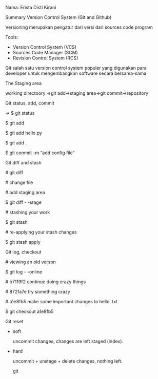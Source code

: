 Nama: Erista Disti Kirani 

Summary Version Control System (Git and Github) 

Versioning merupakan pengatur dari versi dari sources code program 

Tools: 

- Version Control System (VCS) 
- Sources Code Manager (SCM) 
- Revision Control System (RCS) 

Git salah satu version control system populer yang digunakan para developer untuk mengembangkan software secara bersama-sama. 

The Staging area 

working directoory →git add→staging area→git commit→repository 

Git status, add, commit 

→ $ git status 

$ git add <directory>

$ git add hello.py 

$ git add .

$ git commit -m “add config file” 

Git diff and stash 

\# git diff 

\# change file 

\# add staging area 

$ git diff  - -stage 

\# stashing your work 

$ git stash 

\# re-applying your stash changes 

$ git stash apply 

Git log, checkout 

\# viewing an old verson 

$ git log  - -online 

\# b7119f2 continue doing crazy things 

\# 872fa7e try something crazy 

\# a1e8fb5 make some important changes to hello. txt 

$ git checkout a1e8fb5 

Git reset 

- soft

  uncommit changes, changes are left staged (index). 

- hard 

  uncommit + unstage + delete changes, nothing left. 
  
  git 












